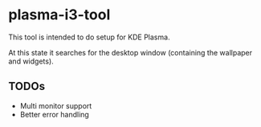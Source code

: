 # plasma-i3-tool

This tool is intended to do setup for KDE Plasma.

At this state it searches for the desktop window (containing the wallpaper and widgets).

## TODOs

- Multi monitor support
- Better error handling

